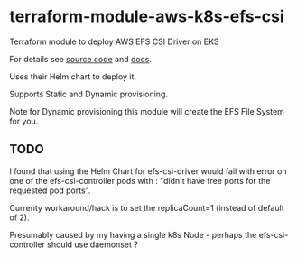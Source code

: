 # terraform-module-aws-k8s-efs-csi

Terraform module to deploy AWS EFS CSI Driver on EKS

For details see [source code](https://github.com/kubernetes-sigs/aws-efs-csi-driver)
and [docs](https://docs.aws.amazon.com/eks/latest/userguide/efs-csi.html).

Uses their Helm chart to deploy it.

Supports Static and Dynamic provisioning.

Note for Dynamic provisioning this module will create the EFS File System for you.

TODO 
------
I found that using the Helm Chart for efs-csi-driver would fail with error on one of the efs-csi-controller pods with : "didn't have free ports for the requested pod ports".

Currenty workaround/hack is to set the replicaCount=1 (instead of default of 2).

Presumably caused by my having a single k8s Node - perhaps the efs-csi-controller should use daemonset ?